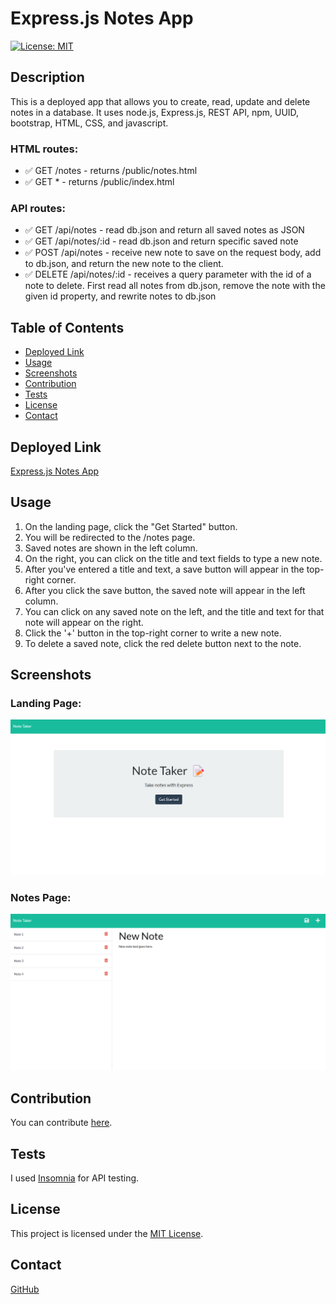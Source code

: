 # Express.js Notes App
[![License: MIT](https://img.shields.io/badge/License-MIT-blue.svg)](https://opensource.org/licenses/MIT)
## Description
This is a deployed app that allows you to create, read, update and delete notes in a database. It uses node.js, Express.js, REST API, npm, UUID, bootstrap, HTML, CSS, and javascript. 

### HTML routes: 
- ✅ GET /notes - returns /public/notes.html   
- ✅ GET * - returns /public/index.html    

### API routes:
- ✅ GET /api/notes - read db.json and return all saved notes as JSON 
- ✅ GET /api/notes/:id - read db.json and return specific saved note 
- ✅ POST /api/notes - receive new note to save on the request body, add to db.json, and return the new note to the client. 
- ✅ DELETE /api/notes/:id - receives a query parameter with the id of a note to delete. First read all notes from db.json, remove the note with the given id property, and rewrite notes to db.json 

## Table of Contents
- [Deployed Link](#deployed-link)
- [Usage](#usage)
- [Screenshots](#screenshots)
- [Contribution](#contribution)
- [Tests](#tests)
- [License](#license)
- [Contact](#contact)

## Deployed Link
[Express.js Notes App](https://arcane-thicket-35541.herokuapp.com/)


## Usage

1. On the landing page, click the "Get Started" button.
2. You will be redirected to the /notes page.
3. Saved notes are shown in the left column.
4. On the right, you can click on the title and text fields to type a new note.
5. After you've entered a title and text, a save button will appear in the top-right corner.
6. After you click the save button, the saved note will appear in the left column.
7. You can click on any saved note on the left, and the title and text for that note will appear on the right.
8. Click the '+' button in the top-right corner to write a new note.
9. To delete a saved note, click the red delete button next to the note.

## Screenshots
### Landing Page:
![Landing Page](./screenshots/landingScreenshot.png)
### Notes Page:
![Notes Page](./screenshots/notesScreenshot.png)


## Contribution
You can contribute [here](https://github.com/jroller33/Express.js-Notes-App).

## Tests
I used [Insomnia](https://insomnia.rest/) for API testing.

## License
This project is licensed under the [MIT License](https://www.mit.edu/~amini/LICENSE.md).

## Contact
[GitHub](https://github.com/jroller33)

